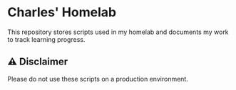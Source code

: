 # Charles' Homelab
This repository stores scripts used in my homelab and documents my work to track learning progress.

## ⚠️ Disclaimer
Please do not use these scripts on a production environment.
